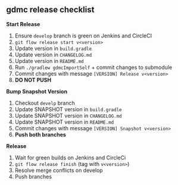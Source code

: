 ## gdmc release checklist

**Start Release**

1. Ensure `develop` branch is green on Jenkins and CircleCI
2. `git flow release start v<version>`
3. Update version in `build.gradle`
4. Update version in `CHANGELOG.md`
5. Update version in `README.md`
7. Run `./gradlew gdmcImportSelf` + commit changes to submodule
8. Commit changes with message `[VERSION] Release v<version>`
9. **DO NOT PUSH**

**Bump Snapshot Version**

1. Checkout `develp` branch
2. Update SNAPSHOT version in `build.gradle`
3. Update SNAPSHOT version in `CHANGELOG.md`
4. Update SNAPSHOT version in `README.md`
6. Commit changes with message `[VERSION] Snapshot v<version>`
7. **Push both branches**

**Release**

1. Wait for green builds on Jenkins and CircleCi
2. `git flow release finish` (tag with `v<version>`)
3. Resolve merge conflicts on develop
4. Push branches

